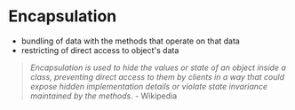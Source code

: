 # Encapsulation

* bundling of data with the methods that operate on that data
* restricting of direct access to object's data

> _Encapsulation is used to hide the values or state of an object inside a class, preventing direct access to them by clients in a way that could expose hidden implementation details or violate state invariance maintained by the methods._ - Wikipedia